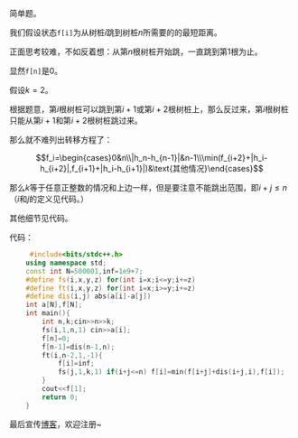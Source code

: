 简单题。

我们假设状态`f[i]`为从树桩$i$跳到树桩$n$所需要的的最短距离。

正面思考较难，不如反着想：从第$n$根树桩开始跳，一直跳到第$1$根为止。

显然`f[n]`是$0$。

假设$k=2$。

根据题意，第$i$根树桩可以跳到第$i+1$或第$i+2$根树桩上，那么反过来，第$i$根树桩只能从第$i+1$和第$i+2$根树桩跳过来。

那么就不难列出转移方程了：

$$f_i=\begin{cases}0&n\\|h_n-h_{n-1}|&n-1\\\min(f_{i+2}+|h_i-h_{i+2}|,f_{i+1}+|h_i-h_{i+1}|)&\text{其他情况}\end{cases}$$

那么$k$等于任意正整数的情况和上边一样，但是要注意不能跳出范围，即$i+j\le n$（$i$和$j$的定义见代码。）

其他细节见代码。

代码：

```cpp
     #include<bits/stdc++.h>
    using namespace std;
    const int N=500001,inf=1e9+7;
    #define fs(i,x,y,z) for(int i=x;i<=y;i+=z)
    #define ft(i,x,y,z) for(int i=x;i>=y;i+=z)
    #define dis(i,j) abs(a[i]-a[j])
    int a[N],f[N];
    int main(){
    	int n,k;cin>>n>>k;
    	fs(i,1,n,1) cin>>a[i];
    	f[n]=0;
    	f[n-1]=dis(n-1,n);
    	ft(i,n-2,1,-1){
    		f[i]=inf;
    		fs(j,1,k,1) if(i+j<=n) f[i]=min(f[i+j]+dis(i+j,i),f[i]);
    	}
    	cout<<f[1];
    	return 0;
    }

```

最后宣传[博客](zeta.connectakioi.cf)，欢迎注册~